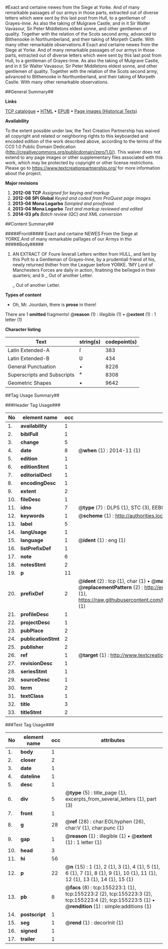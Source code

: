#Exact and certaine newes from the Siege at Yorke. And of many remarkable passages of our armys in those parts, extracted out of diverse letters which were sent by this last post from Hull, to a gentleman of Grayes-Inne. As also the taking of Mulgrave Castle, and in it Sir Walter Vavasour, Sir Peter Middletons eldest sonne, and other gentlemen of quality. Together with the relation of the Scots second army, advanced to Blithenooke in Northumberland, and their taking of Morpeth Castle. With many other remarkable observations.#
Exact and certaine newes from the Siege at Yorke. And of many remarkable passages of our armys in those parts, extracted out of diverse letters which were sent by this last post from Hull, to a gentleman of Grayes-Inne. As also the taking of Mulgrave Castle, and in it Sir Walter Vavasour, Sir Peter Middletons eldest sonne, and other gentlemen of quality. Together with the relation of the Scots second army, advanced to Blithenooke in Northumberland, and their taking of Morpeth Castle. With many other remarkable observations.

##General Summary##

**Links**

[TCP catalogue](http://www.ota.ox.ac.uk/tcp/)  • 
[HTML](http://tei.it.ox.ac.uk/tcp/Texts-HTML/free/A84/A84185.html)  • 
[EPUB](http://tei.it.ox.ac.uk/tcp/Texts-EPUB/free/A84/A84185.epub) • 
[Page images (Historical Texts)](https://historicaltexts.jisc.ac.uk/eebo-99860155e)

**Availability**

To the extent possible under law, the Text Creation Partnership has waived all copyright and related or neighboring rights to this keyboarded and encoded edition of the work described above, according to the terms of the CC0 1.0 Public Domain Dedication (http://creativecommons.org/publicdomain/zero/1.0/). This waiver does not extend to any page images or other supplementary files associated with this work, which may be protected by copyright or other license restrictions. Please go to https://www.textcreationpartnership.org/ for more information about the project.

**Major revisions**

1. __2012-08__ __TCP__ *Assigned for keying and markup*
1. __2012-08__ __SPi Global__ *Keyed and coded from ProQuest page images*
1. __2013-04__ __Mona Logarbo__ *Sampled and proofread*
1. __2013-04__ __Mona Logarbo__ *Text and markup reviewed and edited*
1. __2014-03__ __pfs__ *Batch review (QC) and XML conversion*

##Content Summary##

#####Front#####
Exact and certaine NEWES From the Siege at YORKE.And of many remarkable paſſages of our Armys in tho
#####Body#####

1. AN EXTRACT OF Foure ſeverall Letters written from HULL, and ſent by this Poſt to a Gentleman of Grayes-Inne, by a prudentiall friend of his, newly returned thither from the Leaguer before YORKE.
1MY Lord of Manchesters Forces are daily in action, ſtraitning the beſieged in their quarters; and b
    _ Out of another Letter.

    _ Out of another Letter.

**Types of content**

  * Oh, Mr. Jourdain, there is **prose** in there!

There are 1 **omitted** fragments! 
 @__reason__ (1) : illegible (1)  •  @__extent__ (1) : 1 letter (1)

**Character listing**


|Text|string(s)|codepoint(s)|
|---|---|---|
|Latin Extended-A|ſ|383|
|Latin Extended-B|Ʋ|434|
|General Punctuation|•|8226|
|Superscripts             and Subscripts|⁴|8308|
|Geometric Shapes|▪|9642|

##Tag Usage Summary##

###Header Tag Usage###

|No|element name|occ|attributes|
|---|---|---|---|
|1.|__availability__|1||
|2.|__biblFull__|1||
|3.|__change__|5||
|4.|__date__|8| @__when__ (1) : 2014-11 (1)|
|5.|__edition__|1||
|6.|__editionStmt__|1||
|7.|__editorialDecl__|1||
|8.|__encodingDesc__|1||
|9.|__extent__|2||
|10.|__fileDesc__|1||
|11.|__idno__|7| @__type__ (7) : DLPS (1), STC (3), EEBO-CITATION (1), PROQUEST (1), VID (1)|
|12.|__keywords__|1| @__scheme__ (1) : http://authorities.loc.gov/ (1)|
|13.|__label__|5||
|14.|__langUsage__|1||
|15.|__language__|1| @__ident__ (1) : eng (1)|
|16.|__listPrefixDef__|1||
|17.|__note__|6||
|18.|__notesStmt__|2||
|19.|__p__|11||
|20.|__prefixDef__|2| @__ident__ (2) : tcp (1), char (1)  •  @__matchPattern__ (2) : ([0-9\-]+):([0-9IVX]+) (1), (.+) (1)  •  @__replacementPattern__ (2) : http://eebo.chadwyck.com/downloadtiff?vid=$1&page=$2 (1), https://raw.githubusercontent.com/textcreationpartnership/Texts/master/tcpchars.xml#$1 (1)|
|21.|__profileDesc__|1||
|22.|__projectDesc__|1||
|23.|__pubPlace__|2||
|24.|__publicationStmt__|2||
|25.|__publisher__|2||
|26.|__ref__|1| @__target__ (1) : http://www.textcreationpartnership.org/docs/. (1)|
|27.|__revisionDesc__|1||
|28.|__seriesStmt__|1||
|29.|__sourceDesc__|1||
|30.|__term__|2||
|31.|__textClass__|1||
|32.|__title__|3||
|33.|__titleStmt__|2||


###Text Tag Usage###

|No|element name|occ|attributes|
|---|---|---|---|
|1.|__body__|1||
|2.|__closer__|2||
|3.|__date__|1||
|4.|__dateline__|1||
|5.|__desc__|1||
|6.|__div__|5| @__type__ (5) : title_page (1), excerpts_from_several_letters (1), part (3)|
|7.|__front__|1||
|8.|__g__|28| @__ref__ (28) : char:EOLhyphen (26), char:V (1), char:punc (1)|
|9.|__gap__|1| @__reason__ (1) : illegible (1)  •  @__extent__ (1) : 1 letter (1)|
|10.|__head__|3||
|11.|__hi__|56||
|12.|__p__|22| @__n__ (15) : 1 (1), 2 (1), 3 (1), 4 (1), 5 (1), 6 (1), 7 (1), 8 (1), 9 (1), 10 (1), 11 (1), 12 (1), 13 (1), 14 (1), 15 (1)|
|13.|__pb__|8| @__facs__ (8) : tcp:155223:1 (1), tcp:155223:2 (2), tcp:155223:3 (2), tcp:155223:4 (2), tcp:155223:5 (1)  •  @__rendition__ (1) : simple:additions (1)|
|14.|__postscript__|1||
|15.|__seg__|1| @__rend__ (1) : decorInit (1)|
|16.|__signed__|1||
|17.|__trailer__|1||
